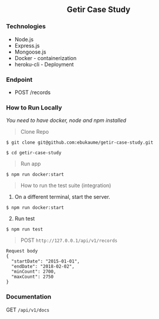 <h2 align="center">Getir Case Study</h2>

### Technologies

* Node.js
* Express.js
* Mongoose.js
* Docker - containerization
* heroku-cli - Deployment


### Endpoint
- POST /records

### How to Run Locally
_You need to have docker, node and npm installed_
> Clone Repo
```
$ git clone git@github.com:ebukaume/getir-case-study.git

$ cd getir-case-study
```
> Run app
```
$ npm run docker:start
```

> How to run the test suite (integration)
1. On a different terminal, start the server.

```
$ npm run docker:start
```
2. Run test
```
$ npm run test
```
> POST `http://127.0.0.1/api/v1/records`
```
Request body
{
  "startDate": "2015-01-01",
  "endDate": "2018-02-02",
  "minCount": 2700,
  "maxCount": 2750
}
```
### Documentation
GET `/api/v1/docs`
